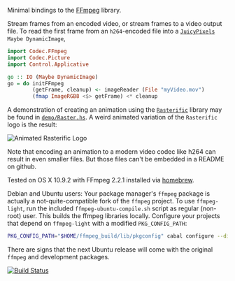 Minimal bindings to the [FFmpeg](http://www.ffmpeg.org) library.

Stream frames from an encoded video, or stream frames to a video output file. To read the first frame from an `h264`-encoded file into a [`JuicyPixels`](http://hackage.haskell.org/package/JuicyPixels) `Maybe DynamicImage`,

```haskell
import Codec.FFmpeg
import Codec.Picture
import Control.Applicative

go :: IO (Maybe DynamicImage)
go = do initFFmpeg
        (getFrame, cleanup) <- imageReader (File "myVideo.mov")
        (fmap ImageRGB8 <$> getFrame) <* cleanup
```

A demonstration of creating an animation using the
[`Rasterific`](http://hackage.haskell.org/package/Rasterific) library
may be found in
[`demo/Raster.hs`](https://github.com/acowley/ffmpeg-light/blob/master/demo/Raster.hs). A
weird animated variation of the `Rasterific` logo is the result:

![Animated Rasterific Logo](https://github.com/acowley/ffmpeg-light/raw/master/demo/logoTiny.gif)

Note that encoding an animation to a modern video codec like h264 can
result in even smaller files. But those files can't be embedded in a
README on github.

Tested on OS X 10.9.2 with FFmpeg 2.2.1 installed via [homebrew](http://brew.sh).

Debian and Ubuntu users: Your package manager's `ffmpeg` package is actually a not-quite-compatible fork of the `ffmpeg` project. To use `ffmpeg-light`, run the included `ffmpeg-ubuntu-compile.sh` script as regular (non-root) user. This builds the ffmpeg libraries locally. Configure your projects that depend on `ffmpeg-light` with a modified `PKG_CONFIG_PATH`:

```bash
PKG_CONFIG_PATH="$HOME/ffmpeg_build/lib/pkgconfig" cabal configure --disable-shared my-project
```

There are signs that the next Ubuntu release will come with the original `ffmpeg` and development packages.

[![Build Status](https://github.com/acowley/ffmpeg-light/workflows/CI/badge.svg)](https://github.com/acowley/ffmpeg-light/actions)
